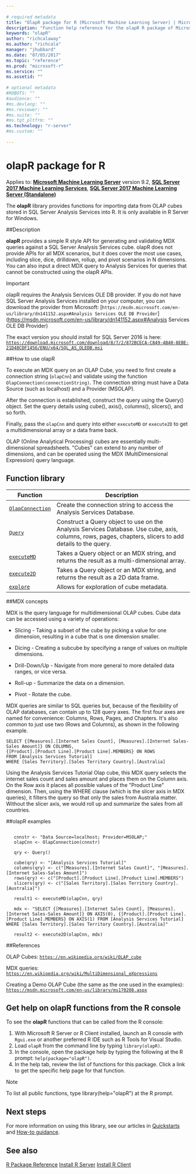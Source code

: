```yaml
--- 
 
# required metadata 
title: "OlapR package for R (Microsoft Machine Learning Server) | Microsoft Docs" 
description: "Function help reference for the olapR R package of Microsoft Machine Learning Server. It is used to import data from OLAP cubes stored in SQL Server Analysis Services into R." 
keywords: "olapR" 
author: "richcalaway"
ms.author: "richcala" 
manager: "jhubbard" 
ms.date: "07/05/2017" 
ms.topic: "reference" 
ms.prod: "microsoft-r" 
ms.service: "" 
ms.assetid: "" 
 
# optional metadata 
#ROBOTS: "" 
#audience: "" 
#ms.devlang: "" 
#ms.reviewer: "" 
#ms.suite: "" 
#ms.tgt_pltfrm: "" 
ms.technology: "r-server" 
#ms.custom: "" 
 
--- 
```

 
# olapR package for R


Applies to: [**Microsoft Machine Learning Server**](../what-is-microsoft-r-server.md) version 9.2, [**SQL Server 2017 Machine Learning Services**](https://docs.microsoft.com/sql/advanced-analytics/python/sql-server-python-services), [**SQL Server 2017 Machine Learning Server (Standalone)**](https://docs.microsoft.com/sql/advanced-analytics/r/r-server-standalone#whats-new-in-microsoft-machine-learning-server)

The **olapR** library provides functions for importing data from OLAP cubes stored in SQL Server Analysis Services into R. It is only available in R Server for Windows.
 
##Description

**olapR** provides a simple R style API for generating and validating MDX queries against a SQL Server Analysis Services cube. olapR does not provide APIs for all MDX scenarios, but it does cover the most use cases, including slice, dice, drilldown, rollup, and pivot scenarios in N dimensions. You can also input a direct MDX query to Analysis Services for queries that cannot be constructed using the olapR APIs.  


> [!Important]
> olapR requires the Analysis Services OLE DB provider. If you do not have SQL Server Analysis Services installed on your computer, you can download the provider from Microsoft:
>[`https://msdn.microsoft.com/en-us/library/dn141152.aspx#Analysis Services OLE DB Provider`](https://msdn.microsoft.com/en-us/library/dn141152.aspx#Analysis Services OLE DB Provider)
>
>The exact version you should install for SQL Server 2016 is here:
>[`https://download.microsoft.com/download/8/7/2/872BCECA-C849-4B40-8EBE-21D48CDF1456/ENU/x64/SQL_AS_OLEDB.msi`](https://download.microsoft.com/download/8/7/2/872BCECA-C849-4B40-8EBE-21D48CDF1456/ENU/x64/SQL_AS_OLEDB.msi)
>
 
 ##How to use olapR

To execute an MDX query on an OLAP Cube, you need to first create a connection string (`olapCnn`) and validate using the function `OlapConnection(connectionString)`. The connection string must have a Data Source (such as localhost) and a Provider (MSOLAP). 

After the connection is established, construct the query using the Query() object. Set the query details using cube(), axis(), columns(), slicers(), and so forth. 

Finally, pass the `olapCnn` and query into either `executeMD` or `execute2D` to get a multidimensional array or a data frame back.

OLAP (Online Analytical Processing) cubes are essentially multi-dimensional spreadsheets. "Cubes" can extend to any number of dimensions, and can be operated using the MDX (MultiDimensional Expression) query language. 

## Function library

|Function | Description |
|---------|-------------|
|[`OlapConnection`](olapconnection.md) |Create the connection string to access the Analysis Services Database. |
|[`Query`](query.md) |Construct a Query object to use on the Analysis Services Database. Use cube, axis, columns, rows, pages, chapters, slicers to add details to the query.|
|[`executeMD`](executemd.md) |Takes a Query object or an MDX string, and returns the result as a multi-dimensional array. |
|[`execute2D`](execute2d.md)|Takes a Query object or an MDX string, and returns the result as a 2D data frame. |
|[`explore`](explore.md)|Allows for exploration of cube metadata. |

##MDX concepts

MDX is the query language for multidimensional OLAP cubes. Cube data can be accessed using a variety of operations:

* Slicing - Taking a subset of the cube by picking a value for one dimension, resulting in a cube that is one dimension smaller.

* Dicing - Creating a subcube by specifying a range of values on multiple dimensions.

* Drill-Down/Up - Navigate from more general to more detailed data ranges, or vice versa.

* Roll-up - Summarize the data on a dimension.

* Pivot - Rotate the cube.

MDX queries are similar to SQL queries but, because of the flexibility of OLAP databases, can contain up to 128 query axes. The first four axes are named for convenience: Columns, Rows, Pages, and Chapters. It's also common to just use two (Rows and Columns), as shown in the following example.

~~~~
SELECT {[Measures].[Internet Sales Count], [Measures].[Internet Sales-Sales Amount]} ON COLUMNS, 
{[Product].[Product Line].[Product Line].MEMBERS} ON ROWS
FROM [Analysis Services Tutorial]
WHERE [Sales Territory].[Sales Territory Country].[Australia]
~~~~

Using the Analysis Services Tutorial Olap cube, this MDX query selects the internet sales count and sales amount and places them on the Column axis. On the Row axis it places all possible values of the "Product Line" dimension. Then, using the WHERE clause (which is the slicer axis in MDX queries), it filters the query so that only the sales from Australia matter. Without the slicer axis, we would roll up and summarize the sales from all countries.
 
 ##olapR examples

 ```
   
    cnnstr <- "Data Source=localhost; Provider=MSOLAP;"
    olapCnn <- OlapConnection(cnnstr)
    
    qry <- Query()
    
    cube(qry) <- "[Analysis Services Tutorial]"
    columns(qry) <- c("[Measures].[Internet Sales Count]", "[Measures].[Internet Sales-Sales Amount]")
    rows(qry) <- c("[Product].[Product Line].[Product Line].MEMBERS") 
    slicers(qry) <- c("[Sales Territory].[Sales Territory Country].[Australia]")
    
    result1 <- executeMD(olapCnn, qry)
    
    mdx <- "SELECT {[Measures].[Internet Sales Count], [Measures].[Internet Sales-Sales Amount]} ON AXIS(0), {[Product].[Product Line].[Product Line].MEMBERS} ON AXIS(1) FROM [Analysis Services Tutorial] WHERE [Sales Territory].[Sales Territory Country].[Australia]"
    
    result2 <- execute2D(olapCnn, mdx)
 
```

##References
 
OLAP Cubes: 
[`https://en.wikipedia.org/wiki/OLAP_cube`](https://en.wikipedia.org/wiki/OLAP_cube)

MDX queries: 
[`https://en.wikipedia.org/wiki/MultiDimensional_eXpressions`](https://en.wikipedia.org/wiki/MultiDimensional_eXpressions)

Creating a Demo OLAP Cube (the same as the one used in the examples): 
[`https://msdn.microsoft.com/en-us/library/ms170208.aspx`](https://msdn.microsoft.com/en-us/library/ms170208.aspx)

## Get help on olapR functions from the R console

To see the **olapR** functions that can be called from the R console:

1. With Microsoft R Server or R Client installed, launch an R console with `Rgui.exe` or another preferred R IDE such as R Tools for Visual Studio.
2. Load `olapR` from the command line by typing `library(olapR)`.
1. In the console, open the package help by typing the following at the R prompt: `help(package="olapR")`.
1. In the help tab, review the list of functions for this package. Click a link to get the specific help page for that function.
 
> [!NOTE]
> To list all public functions, type library(help="olapR") at the R prompt.
>

## Next steps

For more information on using this library, see our articles in [Quickstarts]() and [How-to guidance]().

## See also

 [R Package Reference](../introducing-r-server-r-package-reference.md) 
 [Install R Server](../../what-is-microsoft-r-server.md) 
 [Install R Client](../../r-client/what-is-microsoft-r-client.md)     